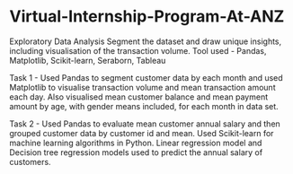 # Virtual-Internship-Program-At-ANZ

Exploratory Data Analysis Segment the dataset and draw unique insights, including visualisation of the transaction volume. Tool used - Pandas, Matplotlib, Scikit-learn, Seraborn, Tableau

Task 1 - Used Pandas to segment customer data by each month and used Matplotlib to visualise transaction volume and mean transaction amount each day. Also visualised mean customer balance and mean payment amount by age, with gender means included, for each month in data set.

Task 2 - Used Pandas to evaluate mean customer annual salary and then grouped customer data by customer id and mean. Used Scikit-learn for machine learning algorithms in Python. Linear regression model and Decision tree regression models used to predict the annual salary of customers.
